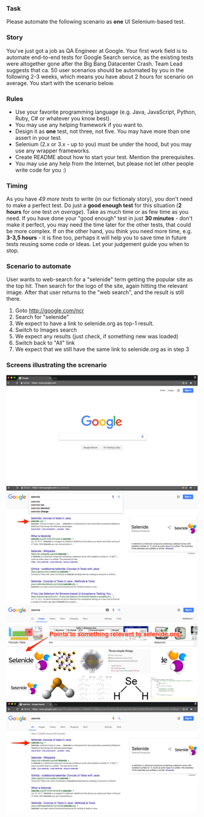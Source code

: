 
### Task
Please automate the following scenario as **one** UI Selenium-based test.


### Story
You've just got a job as QA Engineer at Google. Your first work field is to automate end-to-end tests for Google Search service, as the existing tests were altogether gone after the Big Bang Datacenter Crash. Team Lead suggests that ca. 50 user scenarios should be automated by you in the following 2-3 weeks, which means you have about 2 hours for scenario on average. You start with the scenario below.

### Rules

- Use your favorite programming language (e.g. Java, JavaScript, Python, Ruby, C# or whatever you know best).
- You may use any helping framework if you want to.
- Design it as **one** test, not three, not five. You may have more than one assert in your test.
- Selenium (2.x or 3.x - up to you) must be under the hood, but you may use any wrapper frameworks.
- Create README about how to start your test. Mention the prerequisites.
- You may use any help from the Internet, but please not let other people write code for you :)

### Timing
As you have _49 more tests_ to write (in our fictionaly story), you don't need to make a perfect test. Do just a **good enough test** for this situation (**2 hours** for one test _on average_). Take as much time or as few time as you need. If you have done your "good enough" test in just **30 minutes** - don't make it perfect, you may need the time later for the other tests, that could be more complex. If on the other hand, you think you need more time, e.g. **3-3,5 hours** - it is fine too, perhaps it will help you to save time in future tests reusing some code or ideas. Let your judgement guide you when to stop. 


### Scenario to automate

User wants to web-search for a "selenide" term getting the popular site as the top hit. Then search for the logo of the site, again hitting the relevant image. After that user returns to the "web search", and the result is still there. 

1. Goto http://google.com/ncr
2. Search for "selenide"
3. We expect to have a link to selenide.org as top-1 result.
4. Switch to Images search
5. We expect any results (just check, if something new was loaded)
6. Switch back to "All" link
7. We expect that we still have the same link to selenide.org as in step 3

### Screens illustrating the screnario

![Step 1](1.png)
![Step 2-3](2.png)
![Step 4-5](3.png)
![Step 6-7](4.png)
